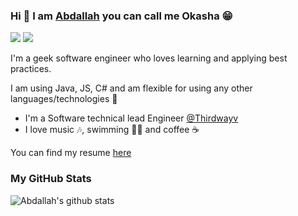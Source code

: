 
### Hi 👋  I am [Abdallah](https://www.linkedin.com/in/abdallah-okasha/ "https://www.linkedin.com/in/abdallah-okasha/") you can call me Okasha 😁

<p>
    <a href="https://www.linkedin.com/in/abdallah-okasha/"><img src="https://img.shields.io/badge/linkedin-%230177B5?style=flat&logo=linkedin&logoColor=white"/></a>
    <a href="https://stackoverflow.com/users/5863487/abdallah-okasha?tab=profile"><img src="https://img.shields.io/badge/stackoverflow-%230177B5?logo=stackoverflow&logoColor=white""/></a>
</p>
  
I'm a geek software engineer who loves learning and applying best practices.

I am using Java, JS, C# and am flexible for using any other languages/technologies 🕺

- I'm a Software technical lead Engineer [@Thirdwayv ](https://thirdwayv.com/)
- I love music 🎶, swimming 🏊‍♂️ and coffee ☕️

You can find my resume <a href="https://docs.google.com/document/d/1oFI_xzynY0uSAi7ch5F1mVcxV0upa_KpqYxTEokgCEU">here</a>

### My GitHub Stats
![Abdallah's github stats](https://github-readme-stats.vercel.app/api?username=abdallahokasha&show_icons=true)

